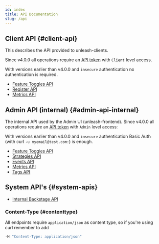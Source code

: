 ```yaml
---
id: index
title: API Documentation
slug: /api
---
```


## Client API {#client-api}

This describes the API provided to unleash-clients.

Since v4.0.0 all operations require an [API token](/user_guide/api-token) with `Client` level access.

With versions earlier than v4.0.0 and `insecure` authentication no authentication is required.

- [Feature Toggles API](/api/client/features)
- [Register API](/api/client/register)
- [Metrics API](/api/client/metrics)

## Admin API (internal) {#admin-api-internal}

The internal API used by the Admin UI (unleash-frontend). Since v4.0.0 all operations require an [API token](/user_guide/api-token) with `Admin` level access:

With versions earlier than v4.0.0 and `insecure` authentication Basic Auth (with curl `-u myemail@test.com:`) is enough.

- [Feature Toggles API](/api/admin/features)
- [Strategies API](/api/admin/strategies)
- [Events API](/api/admin/events)
- [Metrics API](/api/admin/metrics)
- [Tags API](/api/admin/tags)

## System API's {#system-apis}

- [Internal Backstage API](/api/internal/internal)

### Content-Type {#contenttype}

All endpoints require `application/json` as content type, so if you're using curl remember to add

```bash
-H "Content-Type: application/json"
```
